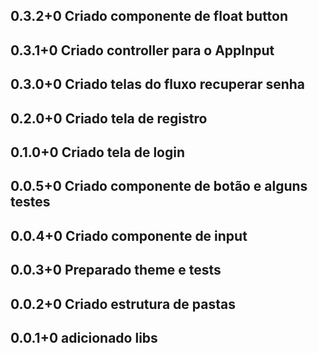 ## 0.3.2+0 Criado componente de float button
## 0.3.1+0 Criado controller para o AppInput
## 0.3.0+0 Criado telas do fluxo recuperar senha
## 0.2.0+0 Criado tela de registro
## 0.1.0+0 Criado tela de login
## 0.0.5+0 Criado componente de botão e alguns testes
## 0.0.4+0 Criado componente de input
## 0.0.3+0 Preparado theme e tests
## 0.0.2+0 Criado estrutura de pastas
## 0.0.1+0 adicionado libs
